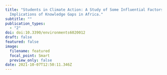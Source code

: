 ```yaml
---
title: "Students in Climate Action: A Study of Some Influential Factors and
  Implications of Knowledge Gaps in Africa."
subtitle: ""
publication_types:
  - "2"
doi: doi:10.3390/environments6020012
draft: false
featured: false
image:
  filename: featured
  focal_point: Smart
  preview_only: false
date: 2021-10-07T12:50:11.346Z
---
```

